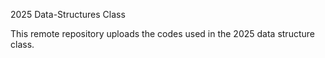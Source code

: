 2025 Data-Structures Class

This remote repository uploads the codes used in the 2025 data structure class.